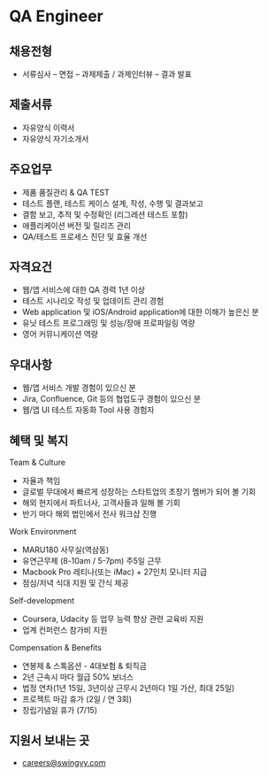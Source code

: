 # QA Engineer

## 채용전형
 - 서류심사 – 면접 – 과제제출 / 과제인터뷰 – 결과 발표

## 제출서류 
 - 자유양식 이력서
 - 자유양식 자기소개서


## 주요업무
 - 제품 품질관리 & QA TEST 
 - 테스트 플랜, 테스트 케이스 설계, 작성, 수행 및 결과보고 
 - 결함 보고, 추적 및 수정확인 (리그레션 테스트 포함) 
 - 애플리케이션 버전 및 릴리즈 관리 
 - QA/테스트 프로세스 진단 및 효율 개선

## 자격요건
 - 웹/앱 서비스에 대한 QA 경력 1년 이상
 - 테스트 시나리오 작성 및 업데이트 관리 경험
 - Web application 및 iOS/Android application에 대한 이해가 높은신 분  
 - 유닛 테스트 프로그래밍 및 성능/장애 프로파일링 역량 
 - 영어 커뮤니케이션 역량

## 우대사항
 - 웹/앱 서비스 개발 경험이 있으신 분
 - Jira, Confluence, Git 등의 협업도구 경험이 있으신 분  
 - 웹/앱 UI 테스트 자동화 Tool 사용 경험자  

## 혜택 및 복지
Team & Culture
 - 자율과 책임
 - 글로벌 무대에서 빠르게 성장하는 스타트업의 초창기 멤버가 되어 볼 기회
 - 해외 현지에서 파트너사, 고객사들과 일해 볼 기회
 - 반기 마다 해외 법인에서 전사 워크샵 진행

Work Environment
 - MARU180 사무실(역삼동)
 - 유연근무제 (8-10am / 5-7pm) 주5일 근무
 - Macbook Pro 레티나(또는 iMac) + 27인치 모니터 지급
 - 점심/저녁 식대 지원 및 간식 제공

Self-development
 - Coursera, Udacity 등 업무 능력 향상 관련 교육비 지원
 - 업계 컨퍼런스 참가비 지원

Compensation & Benefits
 - 연봉제 & 스톡옵션 - 4대보험 & 퇴직금
 - 2년 근속시 마다 월급 50% 보너스
 - 법정 연차(1년 15일, 3년이상 근무시 2년마다 1일 가산, 최대 25일)
 - 프로젝트 마감 휴가 (2일 / 연 3회)
 - 창립기념일 휴가 (7/15)


## 지원서 보내는 곳
 - careers@swingvy.com